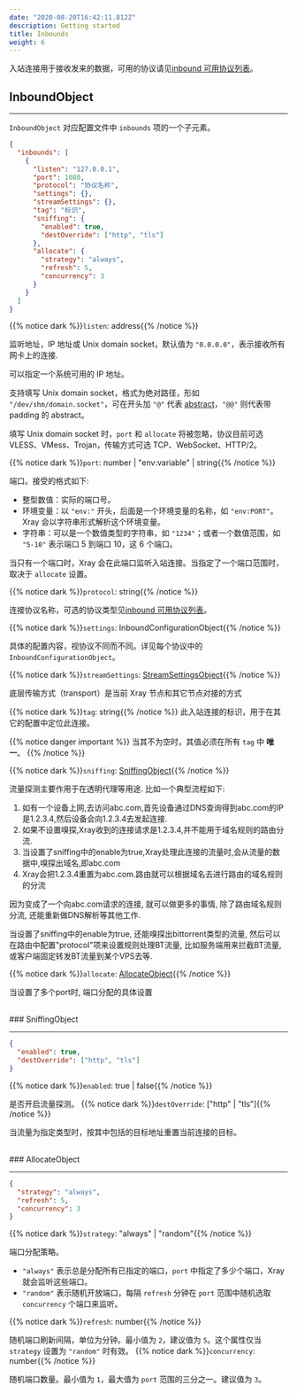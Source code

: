 ```yaml
---
date: "2020-08-20T16:42:11.812Z"
description: Getting started
title: Inbounds
weight: 6
---
```


入站连接用于接收发来的数据，可用的协议请见[inbound 可用协议列表](../inbound-protocols)。

## InboundObject

---

`InboundObject` 对应配置文件中 `inbounds` 项的一个子元素。

```json
{
  "inbounds": [
    {
      "listen": "127.0.0.1",
      "port": 1080,
      "protocol": "协议名称",
      "settings": {},
      "streamSettings": {},
      "tag": "标识",
      "sniffing": {
        "enabled": true,
        "destOverride": ["http", "tls"]
      },
      "allocate": {
        "strategy": "always",
        "refresh": 5,
        "concurrency": 3
      }
    }
  ]
}
```

{{% notice dark %}}`listen`: address{{% /notice %}}

监听地址，IP 地址或 Unix domain socket，默认值为 `"0.0.0.0"`，表示接收所有网卡上的连接.

可以指定一个系统可用的 IP 地址。

支持填写 Unix domain socket，格式为绝对路径，形如 `"/dev/shm/domain.socket"`，可在开头加 `"@"` 代表 [abstract](https://www.man7.org/linux/man-pages/man7/unix.7.html)，`"@@"` 则代表带 padding 的 abstract。

填写 Unix domain socket 时，`port` 和 `allocate` 将被忽略，协议目前可选 VLESS、VMess、Trojan，传输方式可选 TCP、WebSocket、HTTP/2。

{{% notice dark %}}`port`: number | "env:variable" | string{{% /notice %}}

端口。接受的格式如下:

- 整型数值：实际的端口号。
- 环境变量：以 `"env:"` 开头，后面是一个环境变量的名称，如 `"env:PORT"`。Xray 会以字符串形式解析这个环境变量。
- 字符串：可以是一个数值类型的字符串，如 `"1234"`；或者一个数值范围，如 `"5-10"` 表示端口 5 到端口 10，这 6 个端口。

当只有一个端口时，Xray 会在此端口监听入站连接。当指定了一个端口范围时，取决于 `allocate` 设置。

{{% notice dark %}}`protocol`: string{{% /notice %}}

连接协议名称，可选的协议类型见[inbound 可用协议列表](../inbound-protocols)。

{{% notice dark %}}`settings`: InboundConfigurationObject{{% /notice %}}

具体的配置内容，视协议不同而不同。详见每个协议中的 `InboundConfigurationObject`。

{{% notice dark %}}`streamSettings`: [StreamSettingsObject](../transport#streamsettingsobject){{% /notice %}}

底层传输方式（transport）是当前 Xray 节点和其它节点对接的方式

{{% notice dark %}}`tag`: string{{% /notice %}}
此入站连接的标识，用于在其它的配置中定位此连接。

{{% notice danger important %}}
当其不为空时，其值必须在所有 `tag` 中 **唯一**。
{{% /notice %}}


{{% notice dark %}}`sniffing`: [SniffingObject](#sniffingobject){{% /notice %}}

流量探测主要作用于在透明代理等用途.
比如一个典型流程如下:
1. 如有一个设备上网,去访问abc.com,首先设备通过DNS查询得到abc.com的IP是1.2.3.4,然后设备会向1.2.3.4去发起连接.
2. 如果不设置嗅探,Xray收到的连接请求是1.2.3.4,并不能用于域名规则的路由分流.
3. 当设置了sniffing中的enable为true,Xray处理此连接的流量时,会从流量的数据中,嗅探出域名,即abc.com
4. Xray会把1.2.3.4重置为abc.com.路由就可以根据域名去进行路由的域名规则的分流

因为变成了一个向abc.com请求的连接, 就可以做更多的事情, 除了路由域名规则分流, 还能重新做DNS解析等其他工作.

当设置了sniffing中的enable为true, 还能嗅探出bittorrent类型的流量, 然后可以在路由中配置"protocol"项来设置规则处理BT流量, 比如服务端用来拦截BT流量, 或客户端固定转发BT流量到某个VPS去等.

{{% notice dark %}}`allocate`: [AllocateObject](#allocateobject){{% /notice %}}

当设置了多个port时, 端口分配的具体设置

<br />
### SniffingObject

---

```json
{
  "enabled": true,
  "destOverride": ["http", "tls"]
}
```

{{% notice dark %}}`enabled`: true | false{{% /notice %}}

是否开启流量探测。
{{% notice dark %}}`destOverride`: \["http" | "tls"\]{{% /notice %}}

当流量为指定类型时，按其中包括的目标地址重置当前连接的目标。

<br />
### AllocateObject

---

```json
{
  "strategy": "always",
  "refresh": 5,
  "concurrency": 3
}
```

{{% notice dark %}}`strategy`: "always" | "random"{{% /notice %}}

端口分配策略。 
- `"always"` 表示总是分配所有已指定的端口，`port` 中指定了多少个端口，Xray 就会监听这些端口。
- `"random"` 表示随机开放端口，每隔 `refresh` 分钟在 `port` 范围中随机选取 `concurrency` 个端口来监听。

{{% notice dark %}}`refresh`: number{{% /notice %}}

随机端口刷新间隔，单位为分钟。最小值为 `2`，建议值为 `5`。这个属性仅当 `strategy` 设置为 `"random"` 时有效。
{{% notice dark %}}`concurrency`: number{{% /notice %}}

随机端口数量。最小值为 `1`，最大值为 `port` 范围的三分之一。建议值为 `3`。
